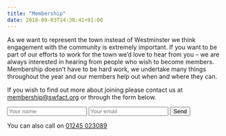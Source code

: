 ```yaml
---
title: "Membership"
date: 2018-09-03T14:38:41+01:00
---
```


As we want to represent the town instead of Westminster we think engagement with the community is extremely important. If you want to be part of our efforts to work for the town we’d love to hear from you – we are always interested in hearing from people who wish to become members. Membership doesn’t have to be hard work, we undertake many things throughout the year and our members help out when and where they can.

If you wish to find out more about joining please contact us at <a href="mailto:membership@swfact.org">membership@swfact.org</a> or through the form below.

<form action="https://formspree.io/membership@swfact.org"
      method="POST">
    <input type="text" name="name" placeholder="Your name">
    <input type="text" name="_replyto" placeholder="Your email">
    <input type="hidden" name="_next" value="https://www.swfact.org/membership/thanks" />
    <input type="hidden" name="_subject" value="SWFACT Membership enquiry">
    <input type="submit" value="Send">
</form>

You can also call on <a href="tel:01245023089">01245 023089</a>
